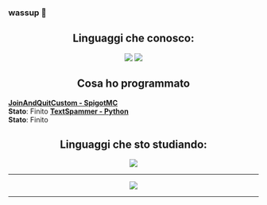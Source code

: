 ### wassup 👋

<h2 align="center"> Linguaggi che conosco: </h2>
<p align="center"> 
<img src="https://img.shields.io/badge/Java-ED8B00?style=for-the-badge&logo=java&logoColor=white" />
<img src="https://img.shields.io/badge/Python-000255?style=for-the-badge&logo=python&logoColor=white" />
</p>

<h2 align="center"> Cosa ho programmato </h2>

[**JoinAndQuitCustom - SpigotMC**](https://github.com/IM4th3w/JoinAndQuitCustom)
<br>**Stato**: Finito
[**TextSpammer - Python**](https://github.com/IM4th3w/TextSpammer)
<br>**Stato**: Finito
                  
<h2 align="center"> Linguaggi che sto studiando: </h2>
<p align="center"> 
<img src="https://img.shields.io/badge/C++-ED8B00?style=for-the-badge&logo=c++&logoColor=white" />
</p>

<hr>
<p align="center"><img src="https://github-readme-stats.vercel.app/api?username=CallMeMath&theme=radical&show_icons=true&custom_title=Statistiche di CallMeMath&count_private=true" />
<hr>

